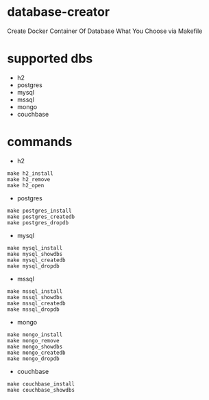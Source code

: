# database-creator

Create Docker Container Of Database What You Choose via Makefile


# supported dbs

- h2
- postgres
- mysql
- mssql
- mongo
- couchbase


# commands

- h2
~~~
make h2_install
make h2_remove
make h2_open
~~~

- postgres
~~~
make postgres_install 
make postgres_createdb 
make postgres_dropdb
~~~

- mysql
~~~
make mysql_install 
make mysql_showdbs 
make mysql_createdb 
make mysql_dropdb
~~~

- mssql
~~~
make mssql_install 
make mssql_showdbs 
make mssql_createdb 
make mssql_dropdb
~~~


- mongo
~~~
make mongo_install 
make mongo_remove
make mongo_showdbs 
make mongo_createdb 
make mongo_dropdb
~~~

- couchbase
~~~
make couchbase_install
make couchbase_showdbs
~~~


